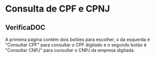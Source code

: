 # Consulta de CPF e CPNJ

## VerificaDOC
A primeira página contém dois botões para escolher, o da esquerda  é "Consultar CPF" para consultar o CPF digitado e o segundo botão é "Consultar CNPJ" para consultar o CNPJ da empresa digitada.